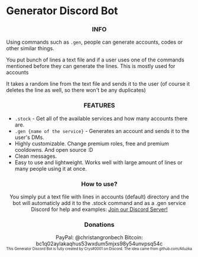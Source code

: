 # Generator Discord Bot

<h3 align="center">
	  INFO
</h3>

Using commands such as `.gen`, people can generate accounts, codes or other similar things. 

You put bunch of lines a text file and if a user uses one of the commands mentioned before they can generate the lines. This is mostly used for accounts

It takes a random line from the text file and sends it to the user (of course it deletes the line as well, so there won't be any duplicates)

<h3 align="center">
	  FEATURES
</h3>

* `.stock` - Get all of the available services and how many accounts there are.
* `.gen {name of the service}` - Generates an account and sends it to the user's DMs.
* Highly customizable. Change premium roles, free and premium cooldowns. And open source :D
* Clean messages.
* Easy to use and lightweight. Works well with large amount of lines or many people using it at once.

<h3 align="center">
	  How to use?
</h3>
<div align="center"> 
You simply put a text file with lines in accounts (default) directory and the bot will automaticly add it to the .stock command and as a .gen service
  Discord for help and examples: <a href="discord.gg/jzMHhqYB9M">Join our Discord Server!</a>
</div>
<h3 align="center">
	  Donations
</h2>
<div align="center"> 
PayPal: @christangronbech
Bitcoin: bc1q02aylakaqhus53wxdum5mjxs98y54unvpsq54c
</div>
<sup><sub>This Generator Discord Bot is fully created by Crys#0001 on Discord. The idea came from github.com/Atluzka</sub></sup>
